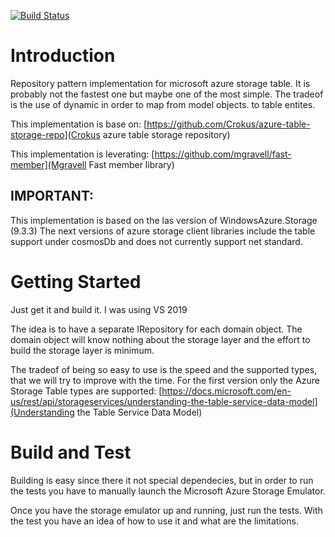 [![Build Status](https://dev.azure.com/wtwd/Ease%20Maker/_apis/build/status/Repository.Pattern.Azure.Storage.Table?branchName=master)](https://dev.azure.com/wtwd/Ease%20Maker/_build/latest?definitionId=3&branchName=master)

# Introduction 
Repository pattern implementation for microsoft azure storage table.
It is probably not the fastest one but maybe one of the most simple.
The tradeof is the use of dynamic in order to map from model objects. to table entites.

This implementation is base on: 
[https://github.com/Crokus/azure-table-storage-repo](Crokus azure table storage repository)

This implementation is leverating:
[https://github.com/mgravell/fast-member](Mgravell Fast member library)

## IMPORTANT: 
This implementation is based on the las version of WindowsAzure.Storage (9.3.3) 
The next versions of azure storage client libraries include the table support under cosmosDb and does not currently support net standard.

# Getting Started
Just get it and build it. I was using VS 2019

The idea is to have a separate IRepository for each domain object. 
The domain object will know nothing about the storage layer and the effort to build the storage layer is minimum.

The tradeof of being so easy to use is the speed and the supported types, that we will try to improve with the time.
For the first version only the Azure Storage Table types are supported:
[https://docs.microsoft.com/en-us/rest/api/storageservices/understanding-the-table-service-data-model](Understanding the Table Service Data Model)


# Build and Test
Building is easy since there it not special dependecies, 
but in order to run the tests you have to manually launch the Microsoft Azure Storage Emulator.

Once you have the storage emulator up and running, just run the tests.
With the test you have an idea of how to use it and what are the limitations.

